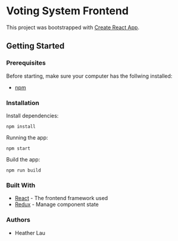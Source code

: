 
# Voting System Frontend

This project was bootstrapped with [Create React App](https://github.com/facebook/create-react-app).

## Getting Started
### Prerequisites

Before starting, make sure your computer has the follwing installed:

* [npm](https://www.npmjs.com/get-npm/)

### Installation

Install dependencies:
```
npm install
```

Running the app:
```
npm start
```

Build the app:

```
npm run build
```

### Built With
* [React](https://reactjs.org/) - The frontend framework used
* [Redux](https://redux.js.org) - Manage component state

### Authors
* Heather Lau